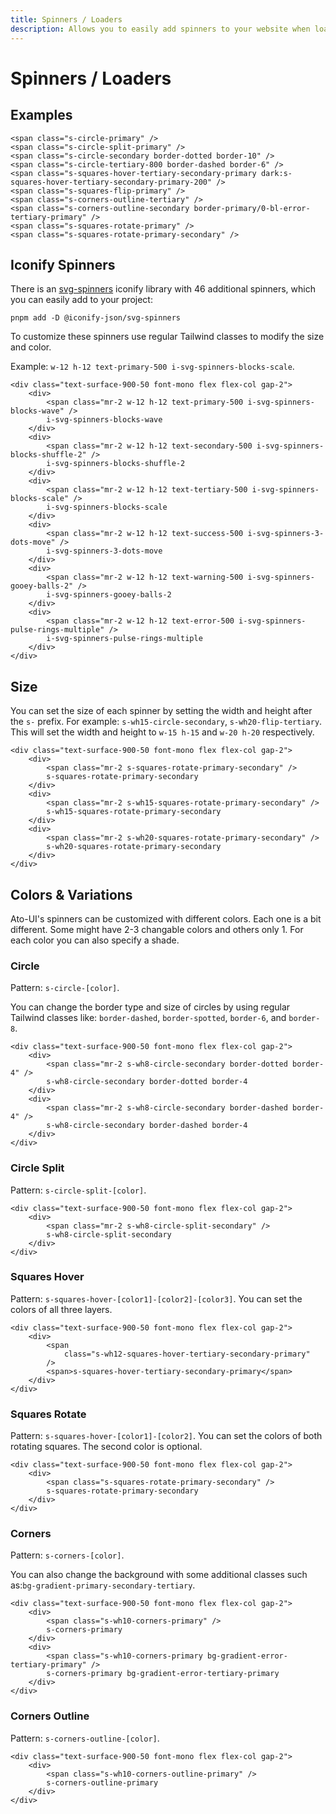 ```yaml
---
title: Spinners / Loaders
description: Allows you to easily add spinners to your website when loading data.
---
```


# Spinners / Loaders

## Examples

```svelte example
<span class="s-circle-primary" />
<span class="s-circle-split-primary" />
<span class="s-circle-secondary border-dotted border-10" />
<span class="s-circle-tertiary-800 border-dashed border-6" />
<span class="s-squares-hover-tertiary-secondary-primary dark:s-squares-hover-tertiary-secondary-primary-200" />
<span class="s-squares-flip-primary" />
<span class="s-corners-outline-tertiary" />
<span class="s-corners-outline-secondary border-primary/0-bl-error-tertiary-primary" />
<span class="s-squares-rotate-primary" />
<span class="s-squares-rotate-primary-secondary" />
```
<!-- Dots fading -->
<!-- <span class="s-dots-primary" />
<span class="s-dots-primary-secondary-tertiary" /> -->
<!-- Hovering squares -->
<!-- <span class="s-squares-flip-secondary-600-primary-700-tertiary rounded-xl" /> -->
<!-- Sliding bars -->
<!-- <span class="s-bars-primary-secondary-tertiary" />
<span class="s-bars-primary-800-success-error" /> -->
<!-- Shape shifting square -->
<!-- Squares folding -->
<!-- <span class="s-squares-folding-primary" />
<span class="s-squares-folding-secondary" />
<span class="s-squares-folding-tertiary-700" /> -->
<!-- 2 Squares rotating -->
<!-- </div>
</div> -->

## Iconify Spinners

There is an [svg-spinners](https://icones.js.org/collection/svg-spinners) iconify library with 46 additional spinners, which you can easily add to your project:

```shell hideHeader
pnpm add -D @iconify-json/svg-spinners
```

To customize these spinners use regular Tailwind classes to modify the size and color.

Example: `w-12 h-12 text-primary-500 i-svg-spinners-blocks-scale`.

<!-- <div class="w-full flex flex-col gap-6 justify-center items-center p-4 rounded-container border-1 border-surface-500/30-200/30 my-4 text-surface-900-50 font-mono"> -->
```svelte example column
<div class="text-surface-900-50 font-mono flex flex-col gap-2">
	<div>
		<span class="mr-2 w-12 h-12 text-primary-500 i-svg-spinners-blocks-wave" />
		i-svg-spinners-blocks-wave
	</div>
	<div>
		<span class="mr-2 w-12 h-12 text-secondary-500 i-svg-spinners-blocks-shuffle-2" />
		i-svg-spinners-blocks-shuffle-2
	</div>
	<div>
		<span class="mr-2 w-12 h-12 text-tertiary-500 i-svg-spinners-blocks-scale" />
		i-svg-spinners-blocks-scale
	</div>
	<div>
		<span class="mr-2 w-12 h-12 text-success-500 i-svg-spinners-3-dots-move" />
		i-svg-spinners-3-dots-move
	</div>
	<div>
		<span class="mr-2 w-12 h-12 text-warning-500 i-svg-spinners-gooey-balls-2" />
		i-svg-spinners-gooey-balls-2
	</div>
	<div>
		<span class="mr-2 w-12 h-12 text-error-500 i-svg-spinners-pulse-rings-multiple" />
		i-svg-spinners-pulse-rings-multiple
	</div>
</div>
```

## Size

You can set the size of each spinner by setting the width and height after the `s-` prefix. For example: `s-wh15-circle-secondary`, `s-wh20-flip-tertiary`. This will set the width and height to `w-15 h-15` and `w-20 h-20` respectively.

```svelte example column
<div class="text-surface-900-50 font-mono flex flex-col gap-2">
	<div>
		<span class="mr-2 s-squares-rotate-primary-secondary" />
		s-squares-rotate-primary-secondary
	</div>
	<div>
		<span class="mr-2 s-wh15-squares-rotate-primary-secondary" />
		s-wh15-squares-rotate-primary-secondary
	</div>
	<div>
		<span class="mr-2 s-wh20-squares-rotate-primary-secondary" />
		s-wh20-squares-rotate-primary-secondary
	</div>
</div>
```

## Colors & Variations

Ato-UI's spinners can be customized with different colors. Each one is a bit different. Some might have 2-3 changable colors and others only 1. For each color you can also specify a shade.

### Circle

Pattern: `s-circle-[color]`.

You can change the border type and size of circles by using regular Tailwind classes like: `border-dashed`,  `border-spotted`, `border-6`, and `border-8`.

```svelte example column
<div class="text-surface-900-50 font-mono flex flex-col gap-2">
	<div>
		<span class="mr-2 s-wh8-circle-secondary border-dotted border-4" />
		s-wh8-circle-secondary border-dotted border-4
	</div>
	<div>
		<span class="mr-2 s-wh8-circle-secondary border-dashed border-4" />
		s-wh8-circle-secondary border-dashed border-4
	</div>
</div>
```

### Circle Split

Pattern: `s-circle-split-[color]`.

```svelte example column
<div class="text-surface-900-50 font-mono flex flex-col gap-2">
	<div>
		<span class="mr-2 s-wh8-circle-split-secondary" />
		s-wh8-circle-split-secondary
	</div>
</div>
```

### Squares Hover

Pattern: `s-squares-hover-[color1]-[color2]-[color3]`. You can set the colors of all three layers.

```svelte example column
<div class="text-surface-900-50 font-mono flex flex-col gap-2">
	<div>
		<span
			class="s-wh12-squares-hover-tertiary-secondary-primary"
		/>
		<span>s-squares-hover-tertiary-secondary-primary</span>
	</div>
</div>
```

### Squares Rotate

Pattern: `s-squares-hover-[color1]-[color2]`. You can set the colors of both rotating squares. The second color is optional.

```svelte example column
<div class="text-surface-900-50 font-mono flex flex-col gap-2">
	<div>
		<span class="s-squares-rotate-primary-secondary" />
		s-squares-rotate-primary-secondary
	</div>
</div>
```

### Corners

Pattern: `s-corners-[color]`. 

You can also change the background with some additional classes such as:`bg-gradient-primary-secondary-tertiary`.

```svelte example column
<div class="text-surface-900-50 font-mono flex flex-col gap-2">
	<div>
		<span class="s-wh10-corners-primary" />
		s-corners-primary
	</div>
	<div>
		<span class="s-wh10-corners-primary bg-gradient-error-tertiary-primary" />
		s-corners-primary bg-gradient-error-tertiary-primary
	</div>
</div>
```

### Corners Outline

Pattern: `s-corners-outline-[color]`.

```svelte example column
<div class="text-surface-900-50 font-mono flex flex-col gap-2">
	<div>
		<span class="s-wh10-corners-outline-primary" />
		s-corners-outline-primary
	</div>
</div>
```
